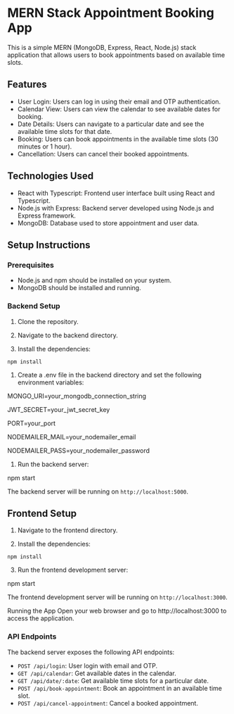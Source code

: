 # MERN Stack Appointment Booking App

This is a simple MERN (MongoDB, Express, React, Node.js) stack application that allows users to book appointments based on available time slots.

## Features

- User Login: Users can log in using their email and OTP authentication.
- Calendar View: Users can view the calendar to see available dates for booking.
- Date Details: Users can navigate to a particular date and see the available time slots for that date.
- Booking: Users can book appointments in the available time slots (30 minutes or 1 hour).
- Cancellation: Users can cancel their booked appointments.

## Technologies Used

- React with Typescript: Frontend user interface built using React and Typescript.
- Node.js with Express: Backend server developed using Node.js and Express framework.
- MongoDB: Database used to store appointment and user data.

## Setup Instructions

### Prerequisites

- Node.js and npm should be installed on your system.
- MongoDB should be installed and running.

### Backend Setup

1. Clone the repository.

2. Navigate to the backend directory.

3. Install the dependencies:


`npm install`


1. Create a .env file in the backend directory and set the following environment variables:

MONGO_URI=your_mongodb_connection_string

JWT_SECRET=your_jwt_secret_key

PORT=your_port

NODEMAILER_MAIL=your_nodemailer_email

NODEMAILER_PASS=your_nodemailer_password


1. Run the backend server:

npm start


The backend server will be running on `http://localhost:5000`.



## Frontend Setup

1. Navigate to the frontend directory.

2. Install the dependencies:

`npm install`

3. Run the frontend development server:

npm start

The frontend development server will be running on `http://localhost:3000`.


Running the App
Open your web browser and go to http://localhost:3000 to access the application.



### API Endpoints

The backend server exposes the following API endpoints:

- `POST /api/login`: User login with email and OTP.
- `GET /api/calendar`: Get available dates in the calendar.
- `GET /api/date/:date`: Get available time slots for a particular date.
- `POST /api/book-appointment`: Book an appointment in an available time slot.
- `POST /api/cancel-appointment`: Cancel a booked appointment.



